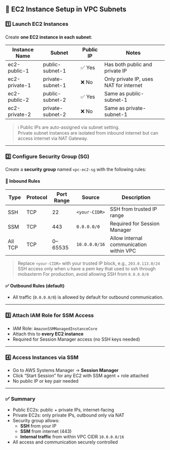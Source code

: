## 🚀 EC2 Instance Setup in VPC Subnets

### 1️⃣ Launch EC2 Instances

Create **one EC2 instance in each subnet**:

| Instance Name        | Subnet              | Public IP | Notes                                 |
|----------------------|---------------------|-----------|----------------------------------------|
| ec2-public-1         | public-subnet-1     | ✅ Yes    | Has both public and private IP         |
| ec2-private-1        | private-subnet-1    | ❌ No     | Only private IP, uses NAT for internet |
| ec2-public-2         | public-subnet-2     | ✅ Yes    | Same as public-subnet-1                |
| ec2-private-2        | private-subnet-2    | ❌ No     | Same as private-subnet-1               |

> ℹ️ Public IPs are auto-assigned via subnet setting.  
> Private subnet instances are isolated from inbound internet but can access internet via NAT Gateway.

---

### 2️⃣ Configure Security Group (SG)

Create a **security group** named `vpc-ec2-sg` with the following rules:

#### 🔐 Inbound Rules

| Type       | Protocol | Port Range | Source           | Description                          |
|------------|----------|------------|-------------------|--------------------------------------|
| SSH        | TCP      | 22         | `<your-CIDR>`     | SSH from trusted IP range            |
| SSM        | TCP      | 443        | `0.0.0.0/0`       | Required for Session Manager         |
| All TCP    | TCP      | 0–65535    | `10.0.0.0/16`     | Allow internal communication within VPC |

> Replace `<your-CIDR>` with your trusted IP block, e.g., `203.0.113.0/24`
> SSH access only when u have a pem key that used to ssh through mobaxterm
> For production, avoid allowing SSH from `0.0.0.0/0`

#### ✅ Outbound Rules (default)

- All traffic (`0.0.0.0/0`) is allowed by default for outbound communication.

---

### 3️⃣ Attach IAM Role for SSM Access

- IAM Role: `AmazonSSMManagedInstanceCore`
- Attach this to **every EC2 instance**
- Required for Session Manager access (no SSH keys needed)

---

### 4️⃣ Access Instances via SSM

- Go to AWS Systems Manager → **Session Manager**
- Click “Start Session” for any EC2 with SSM agent + role attached
- No public IP or key pair needed

---

### ✅ Summary

- Public EC2s: public + private IPs, internet-facing
- Private EC2s: only private IPs, outbound only via NAT
- Security group allows:
  - **SSH** from your IP
  - **SSM** from internet (443)
  - **Internal traffic** from within VPC CIDR `10.0.0.0/16`
- All access and communication securely controlled
